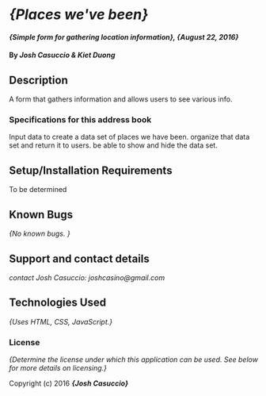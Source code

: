 # _{Places we've been}_

#### _{Simple form for gathering location information}, {August 22, 2016}_

#### By _**Josh Casuccio & Kiet Duong**_

## Description
A form that gathers information and allows users to see various info.

### Specifications for this address book
Input data to create a data set of places we have been.
organize that data set and return it to users.
be able to show and hide the data set.


## Setup/Installation Requirements

To be determined

## Known Bugs

_{No known bugs. }_

## Support and contact details

_contact Josh Casuccio: joshcasino@gmail.com_

## Technologies Used

_{Uses HTML, CSS, JavaScript.}_

### License

*{Determine the license under which this application can be used.  See below for more details on licensing.}*

Copyright (c) 2016 **_{Josh Casuccio}_**
